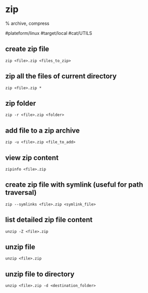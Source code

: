 # zip

% archive, compress

#plateform/linux #target/local #cat/UTILS 

## create zip file
```
zip <file>.zip <files_to_zip>
```

## zip all the files of current directory
```
zip <file>.zip *
```

## zip folder
```
zip -r <file>.zip <folder>
```

## add file to a zip archive
```
zip -u <file>.zip <file_to_add>
```

## view zip content
```
zipinfo <file>.zip
```

## create zip file with symlink (useful for path traversal)
```
zip --symlinks <file>.zip <symlink_file>
```

## list detailed zip file content
```
unzip -Z <file>.zip
```

## unzip file
```
unzip <file>.zip
```

## unzip file to directory
```
unzip <file>.zip -d <destination_folder>
```

